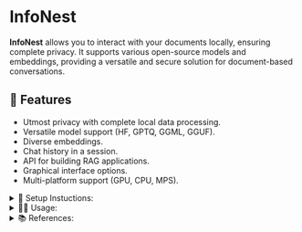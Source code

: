 # InfoNest


**InfoNest** allows you to interact with your documents locally, ensuring complete privacy. It supports various open-source models and embeddings, providing a versatile and secure solution for document-based conversations.

## 🚀 Features
- Utmost privacy with complete local data processing.
- Versatile model support (HF, GPTQ, GGML, GGUF).
- Diverse embeddings.
- Chat history in a session.
- API for building RAG applications.
- Graphical interface options.
- Multi-platform support (GPU, CPU, MPS).


<details>
<summary>📐 Setup Instuctions:</summary>

### 1. Clone the Repository
```sh
git clone https://github.com/PromtEngineer/InfoNest.git
cd InfoNest
```

### 2. Create and Activate a Conda Environment

```sh
conda create -n InfoNest python=3.10.0
conda activate InfoNest
```
### 3. Install Dependencies

```sh
pip install -r requirements.txt
```

### 4. Install LlamaCpp-Python for Model Support
 
```sh
CMAKE_ARGS="-DLLAMA_CUBLAS=on" FORCE_CMAKE=1 pip install llama-cpp-python --no-cache-dir
```

</details>


<details>
<summary> 🧑‍💻 Usage: </summary>


### 🗣️ Ask questions to your documents using Terminal

Run the following command:
```sh
python run_InfoNest.py --device_type [cpu|mps|cuda]
```
Type your queries when prompted. 

### 💡 NOTE:

Modify ```constant.py``` to set your desired model

### ✅ Use the Graphical User Interface

Start the API server by running the following command:
```sh
python run_InfoNest_API.py
```

In another terminal, run the GUI:
```sh
cd InfoNestUI
python InfoNestUI.py
```

</details>

<details>
<summary> 📚 References: </summary>

### Fix Cuda Extensions Issue:
First, I uninstalled

```pip uninstall auto-gptq```

Then, simply reinstall it from source

```pip install "git+https://github.com/PanQiWei/AutoGPTQ.git@v0.4.2" ```

</details>

